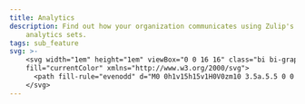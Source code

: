 ```yaml
---
title: Analytics
description: Find out how your organization communicates using Zulip's powerful
    analytics sets.
tags: sub_feature
svg: >-
    <svg width="1em" height="1em" viewBox="0 0 16 16" class="bi bi-graph-up"
    fill="currentColor" xmlns="http://www.w3.org/2000/svg">
      <path fill-rule="evenodd" d="M0 0h1v15h15v1H0V0zm10 3.5a.5.5 0 0 1 .5-.5h4a.5.5 0 0 1 .5.5v4a.5.5 0 0 1-1 0V4.9l-3.613 4.417a.5.5 0 0 1-.74.037L7.06 6.767l-3.656 5.027a.5.5 0 0 1-.808-.588l4-5.5a.5.5 0 0 1 .758-.06l2.609 2.61L13.445 4H10.5a.5.5 0 0 1-.5-.5z"/>
    </svg>
---
```

